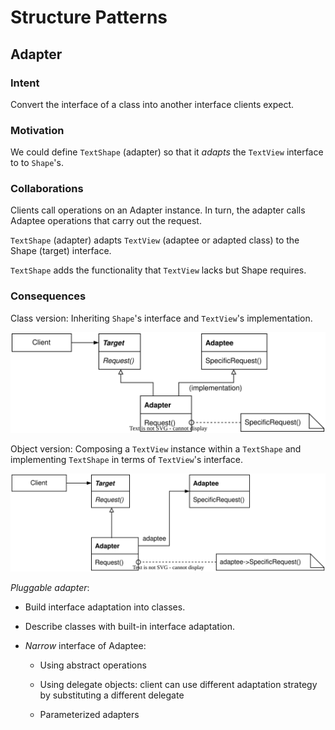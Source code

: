 # Structure Patterns

## Adapter

### Intent

Convert the interface of a class into another interface clients expect.

### Motivation

We could define `TextShape` (adapter) so that it *adapts* the `TextView` interface to to `Shape`'s.

### Collaborations

Clients call operations on an Adapter instance. In turn, the adapter calls Adaptee operations that carry out the request.

`TextShape` (adapter) adapts `TextView` (adaptee or adapted class) to the Shape (target) interface.

`TextShape` adds the functionality that `TextView` lacks but Shape requires.

### Consequences

Class version: Inheriting `Shape`'s interface and `TextView`'s implementation.

![adapter_class_adapter!](./img/adapter_class_adapter.svg)

Object version: Composing a `TextView` instance within a `TextShape` and implementing `TextShape` in terms of `TextView`'s interface.

![adapter_object_adapter!](./img/adapter_object_adapter.svg)

*Pluggable adapter*:

- Build interface adaptation into classes.

- Describe classes with built-in interface adaptation.

- *Narrow* interface of Adaptee:
  
  - Using abstract operations
  
  - Using delegate objects: client can use different adaptation strategy by substituting a different delegate
  
  - Parameterized adapters


